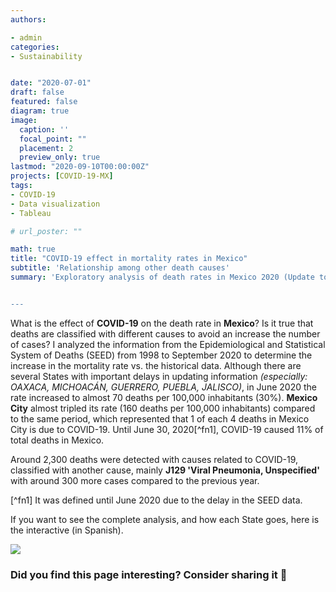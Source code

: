 ```yaml
---
authors:

- admin
categories:
- Sustainability


date: "2020-07-01"
draft: false
featured: false
diagram: true
image:
  caption: ''
  focal_point: ""
  placement: 2
  preview_only: true
lastmod: "2020-09-10T00:00:00Z"
projects: [COVID-19-MX]
tags:
- COVID-19
- Data visualization
- Tableau

# url_poster: ""

math: true
title: "COVID-19 effect in mortality rates in Mexico"
subtitle: 'Relationship among other death causes'
summary: 'Exploratory analysis of death rates in Mexico 2020 (Update to September 2020).


---
```


What is the effect of **COVID-19** on the death rate in **Mexico**? 
Is it true that deaths are classified with different causes to avoid an increase the number of cases?
I analyzed the information from the Epidemiological and Statistical System of Deaths (SEED) from 1998 to September 2020 to determine the increase in the mortality rate vs. the historical data.
Although there are several States with important delays in updating information *(especially: OAXACA, MICHOACÁN, GUERRERO, PUEBLA, JALISCO)*, in June 2020 the rate increased to almost 70 deaths per 100,000 inhabitants (30%). **Mexico City** almost tripled its rate (160 deaths per 100,000 inhabitants) compared to the same period, which represented that 1 of each 4 deaths in Mexico City is due to COVID-19. Until June 30, 2020[^fn1], COVID-19 caused 11% of total deaths in Mexico.

Around 2,300 deaths were detected with causes related to COVID-19, classified with another cause, mainly **J129 'Viral Pneumonia, Unspecified'** with around 300 more cases compared to the previous year.

[^fn1] It was defined until June 2020 due to the delay in the SEED data.

If you want to see the complete analysis, and how each State goes, here is the interactive (in Spanish).


<div class='tableauPlaceholder' id='viz1602005902454' style='position: relative'><noscript><a href='#'><img alt=' ' src='https:&#47;&#47;public.tableau.com&#47;static&#47;images&#47;De&#47;DefuncionesCOVID19-Mexico&#47;EfectoCOVID&#47;1_rss.png' style='border: none' /></a></noscript><object class='tableauViz'  style='display:none;'><param name='host_url' value='https%3A%2F%2Fpublic.tableau.com%2F' /> <param name='embed_code_version' value='3' /> <param name='site_root' value='' /><param name='name' value='DefuncionesCOVID19-Mexico&#47;EfectoCOVID' /><param name='tabs' value='no' /><param name='toolbar' value='yes' /><param name='static_image' value='https:&#47;&#47;public.tableau.com&#47;static&#47;images&#47;De&#47;DefuncionesCOVID19-Mexico&#47;EfectoCOVID&#47;1.png' /> <param name='animate_transition' value='yes' /><param name='display_static_image' value='yes' /><param name='display_spinner' value='yes' /><param name='display_overlay' value='yes' /><param name='display_count' value='yes' /><param name='language' value='en' /></object></div>                <script type='text/javascript'>                    var divElement = document.getElementById('viz1602005902454');                    var vizElement = divElement.getElementsByTagName('object')[0];                    if ( divElement.offsetWidth > 800 ) { vizElement.style.width='1366px';vizElement.style.height='795px';} else if ( divElement.offsetWidth > 500 ) { vizElement.style.width='1366px';vizElement.style.height='795px';} else { vizElement.style.width='100%';vizElement.style.height='1577px';}                     var scriptElement = document.createElement('script');                    scriptElement.src = 'https://public.tableau.com/javascripts/api/viz_v1.js';                    vizElement.parentNode.insertBefore(scriptElement, vizElement);                </script>




### Did you find this page interesting? Consider sharing it 🙌
